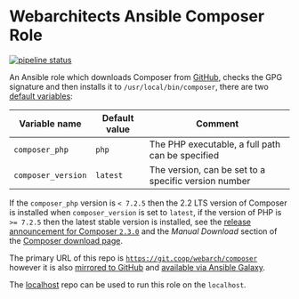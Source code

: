 # Webarchitects Ansible Composer Role

[![pipeline status](https://git.coop/webarch/composer/badges/master/pipeline.svg)](https://git.coop/webarch/composer/-/commits/master)

An Ansible role which downloads Composer from [GitHub](https://github.com/composer/composer/releases), checks the GPG signature and then installs it to `/usr/local/bin/composer`, there are two [default variables](defaults/main.yml):

| Variable name        | Default value    | Comment                                              |
|----------------------|------------------|------------------------------------------------------|
| `composer_php`       | `php`            | The PHP executable, a full path can be specified     |
| `composer_version`   | `latest`         | The version, can be set to a specific version number |

If the `composer_php` version is `< 7.2.5` then the 2.2 LTS version of Composer is installed when `composer_version` is set to `latest`, if the version of PHP is `>= 7.2.5` then the latest stable version is installed, see the [release announcement for Composer `2.3.0`](https://blog.packagist.com/composer-2-3/) and the *Manual Download* section of the [Composer download page](https://getcomposer.org/download/).

The primary URL of this repo is [`https://git.coop/webarch/composer`](https://git.coop/webarch/composer) however it is also [mirrored to GitHub](https://github.com/webarch-coop/ansible-role-composer) and [available via Ansible Galaxy](https://galaxy.ansible.com/chriscroome/composer).

The [localhost](https://git.coop/webarch/localhost) repo can be used to run this role on the `localhost`.
